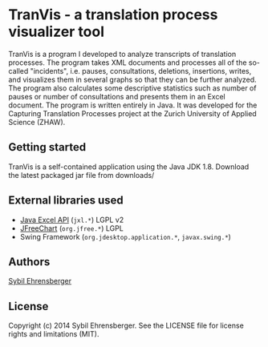 # TranVis - a translation process visualizer tool

TranVis is a program I developed to analyze transcripts of translation processes. The program takes XML documents and 
processes all of the so-called "incidents", i.e. pauses, consultations, deletions, insertions, writes, and visualizes 
them in several graphs so that they can be further analyzed. The program also calculates some descriptive statistics 
such as number of pauses or number of consultations and presents them in an Excel document. The program is written 
entirely in Java. It was developed for the Capturing Translation Processes project at the Zurich University of 
Applied Science (ZHAW).


## Getting started

TranVis is a self-contained application using the Java JDK 1.8. Download the latest packaged jar file from
downloads/

## External libraries used

- [Java Excel API](http://jexcelapi.sourceforge.net/) (`jxl.*`) LGPL v2
- [JFreeChart](http://www.jfree.org/jfreechart/) (`org.jfree.*`) LGPL
- Swing Framework (`org.jdesktop.application.*`, `javax.swing.*`)

## Authors

[Sybil Ehrensberger](http://sybil-ehrensberger.com)

## License

Copyright (c) 2014 Sybil Ehrensberger. See the LICENSE file for license rights and limitations (MIT).
